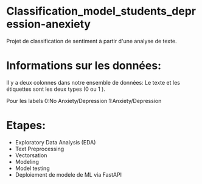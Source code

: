 # Classification_model_students_depression-anexiety
Projet de classification de sentiment à partir d'une analyse de texte.
# Informations sur les données: 
Il y a deux colonnes dans notre ensemble de données: Le texte et les étiquettes sont les deux types (0 ou 1 ).

Pour les labels 
0:No Anxiety/Depression
1:Anxiety/Depression

# Etapes:
- Exploratory Data Analysis (EDA)
- Text Preprocessing
- Vectorsation
- Modeling
- Model testing
- Deploiement de modele de ML via FastAPI
